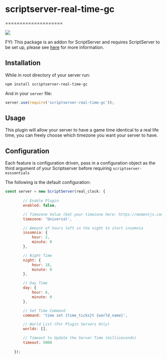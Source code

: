 # scriptserver-real-time-gc

====================

[![](http://i.imgur.com/zhptNme.png)](https://github.com/garrettjoecox/scriptserver)

FYI: This package is an addon for ScriptServer and requires ScriptServer to be set up, please see [here](https://github.com/garrettjoecox/scriptserver) for more information.

## Installation
While in root directory of your server run:
```
npm install scriptserver-real-time-gc
```
And in your `server` file:
```javascript
server.use(require('scriptserver-real-time-gc'));
```

## Usage
This plugin will allow your server to have a game time identical to a real life time, you can freely choose which timezone you want your server to have.

## Configuration
Each feature is configuration driven, pass in a configuration object as the third argument of your Scriptserver before requiring `scriptserver-esssentials`

The following is the default configuration:
```javascript
const server = new ScriptServer(real_clock: {
        
        // Enable Plugin
        enabled: false,

        // Timezone Value (Get your timezone here: https://momentjs.com/timezone/)
        timezone: 'Universal',

        // Amount of hours left in the night to start insomnia
        insomnia: {
            hour: 2,
            minute: 0
        },

        // Night Time
        night: {
            hour: 18,
            minute: 0
        },

        // Day Time
        day: {
            hour: 6,
            minute: 0
        },

        // Set Time Command
        command: 'time set {time_ticks}t {world_name}',

        // World List (For Plugin Servers Only)
        worlds: [],

        // Timeout to Update the Server Time (milliseconds)
        timeout: 5000
        
    });
```